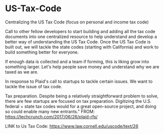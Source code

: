 # US-Tax-Code
Centralizing the US Tax Code (focus on personal and income tax code)

Call to other fellow developers to start building and adding all the tax code documents into one centralized resource to help understand and develop a better way of understanding the US Tax Code. Once the US Tax Code is built out, we will tackle the state codes (starting with California) and work to build something better for everyone. 

If enough data is collected and a team if forming, this is liking grow into something larger. Let's help people save money and understand why we are taxed as we are.

In response to Plaid's call to startups to tackle certain issues. We want to tackle the issue of tax code.

Tax preparation. Despite being a relatively straightforward problem to solve, there are few startups are focused on tax preparation. Digitizing the U.S. federal + state tax codes would for a great open-source project, and doing so could enable many new entrants."
FROM: https://techcrunch.com/2017/06/26/plaid-rfs/


LINK to Us Tax Code:
https://www.law.cornell.edu/uscode/text/26
